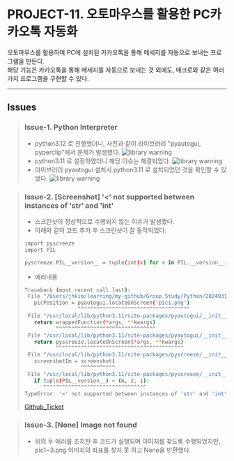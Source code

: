 # PROJECT-11. 오토마우스를 활용한 PC카카오톡 자동화
오토마우스를 활용하여 PC에 설치된 카카오톡을 통해 메세지를 자동으로 보내는 프로그램을 만든다.   
해당 기능은 카카오톡을 통해 메세지를 자동으로 보내는 것 외에도, 매크로와 같은 여러가지 프로그램을 구현할 수 있다.   

* * *

## Issues

> ### Issue-1. Python Interpreter
> - python3.12 로 진행했더니, 사진과 같이 라이브러리 "pyautogui, pyperclip"에서 문제가 발생했다.
> ![library warning](issue_pics/library.jpg)
> - python3.11 로 설정하였더니 해당 이슈는 해결되었다.
> ![library warning](/Python/PROJECT11/issue_pics/select_interpreter.jpg)
> - 라이브러리 pyautogui 설치시 python3.11 로 설치되었던 것을 확인할 수 있었다.
> ![library warning](issue_pics/install_pyautogui.jpg)

> ### Issue-2. [Screenshot] '<' not supported between instances of 'str' and 'int'
> - 스크린샷이 정상적으로 수행되지 않는 이슈가 발생했다.
> - 아래와 같이 코드 추가 후 스크린샷이 잘 동작되었다.
> ```bash
> import pyscreeze
> import PIL
> 
> pyscreeze.PIL__version__ = tuple(int(x) for x in PIL.__version__.split("."))
> ```
>- 에러내용
>```bash
>Traceback (most recent call last):
>  File "/Users/jhkim/learning/my-github/Group_Study/Python/20240313/PROJECT11/main-1.py", line 15, in <module>
>    picPosition = pyautogui.locateOnScreen('pic1.png')
>                  ^^^^^^^^^^^^^^^^^^^^^^^^^^^^^^^^^^^^
>  File "/usr/local/lib/python3.11/site-packages/pyautogui/__init__.py", line 172, in wrapper
>    return wrappedFunction(*args, **kwargs)
>           ^^^^^^^^^^^^^^^^^^^^^^^^^^^^^^^^
>  File "/usr/local/lib/python3.11/site-packages/pyautogui/__init__.py", line 210, in locateOnScreen
>    return pyscreeze.locateOnScreen(*args, **kwargs)
>           ^^^^^^^^^^^^^^^^^^^^^^^^^^^^^^^^^^^^^^^^^
>  File "/usr/local/lib/python3.11/site-packages/pyscreeze/__init__.py", line 375, in locateOnScreen
>    screenshotIm = screenshot(
>                   ^^^^^^^^^^^
>  File "/usr/local/lib/python3.11/site-packages/pyscreeze/__init__.py", line 527, in _screenshot_osx
>    if tuple(PIL__version__) < (6, 2, 1):
>       ^^^^^^^^^^^^^^^^^^^^^^^^^^^^^^^^^
>TypeError: '<' not supported between instances of 'str' and 'int'
>```
>[Github_Ticket](https://github.com/asweigart/pyautogui/issues/790)

> ### Issue-3. [None] Image not found
> - 위의 두 에러를 조치한 후 코드가 실행되며 이미지를 찾도록 수행되었지만, pic1~3.png 이미지의 좌표를 찾지 못 하고 None을 반환했다.